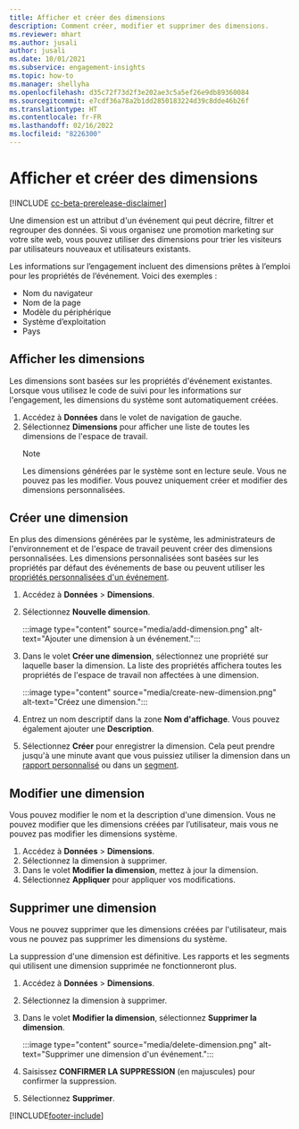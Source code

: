 ```yaml
---
title: Afficher et créer des dimensions
description: Comment créer, modifier et supprimer des dimensions.
ms.reviewer: mhart
ms.author: jusali
author: jusali
ms.date: 10/01/2021
ms.subservice: engagement-insights
ms.topic: how-to
ms.manager: shellyha
ms.openlocfilehash: d35c72f73d2f3e202ae3c5a5ef26e9db89360084
ms.sourcegitcommit: e7cdf36a78a2b1dd2850183224d39c8dde46b26f
ms.translationtype: HT
ms.contentlocale: fr-FR
ms.lasthandoff: 02/16/2022
ms.locfileid: "8226300"
---
```

# <a name="view-and-create-dimensions"></a>Afficher et créer des dimensions

[!INCLUDE [cc-beta-prerelease-disclaimer](includes/cc-beta-prerelease-disclaimer.md)]

Une dimension est un attribut d'un événement qui peut décrire, filtrer et regrouper des données. Si vous organisez une promotion marketing sur votre site web, vous pouvez utiliser des dimensions pour trier les visiteurs par utilisateurs nouveaux et utilisateurs existants.  

Les informations sur l’engagement incluent des dimensions prêtes à l’emploi pour les propriétés de l’événement. Voici des exemples :

- Nom du navigateur
- Nom de la page
- Modèle du périphérique
- Système d’exploitation
- Pays

## <a name="view-dimensions"></a>Afficher les dimensions

Les dimensions sont basées sur les propriétés d'événement existantes. Lorsque vous utilisez le code de suivi pour les informations sur l'engagement, les dimensions du système sont automatiquement créées.

1. Accédez à **Données** dans le volet de navigation de gauche. 
1. Sélectionnez **Dimensions** pour afficher une liste de toutes les dimensions de l'espace de travail. 
   > [!NOTE]
   > Les dimensions générées par le système sont en lecture seule. Vous ne pouvez pas les modifier. Vous pouvez uniquement créer et modifier des dimensions personnalisées.

## <a name="create-a-dimension"></a>Créer une dimension

En plus des dimensions générées par le système, les administrateurs de l'environnement et de l'espace de travail peuvent créer des dimensions personnalisées. Les dimensions personnalisées sont basées sur les propriétés par défaut des événements de base ou peuvent utiliser les [propriétés personnalisées d'un événement](advanced-SDK-implementation.md).

1. Accédez à **Données** > **Dimensions**.
1. Sélectionnez **Nouvelle dimension**.

   :::image type="content" source="media/add-dimension.png" alt-text="Ajouter une dimension à un événement.":::

1. Dans le volet **Créer une dimension**, sélectionnez une propriété sur laquelle baser la dimension. La liste des propriétés affichera toutes les propriétés de l'espace de travail non affectées à une dimension.
   
   :::image type="content" source="media/create-new-dimension.png" alt-text="Créez une dimension.":::
      
3. Entrez un nom descriptif dans la zone **Nom d'affichage**. Vous pouvez également ajouter une **Description**.
4. Sélectionnez **Créer** pour enregistrer la dimension. Cela peut prendre jusqu'à une minute avant que vous puissiez utiliser la dimension dans un [rapport personnalisé](custom-reports.md) ou dans un [segment](segments.md). 

## <a name="edit-a-dimension"></a>Modifier une dimension

Vous pouvez modifier le nom et la description d'une dimension. Vous ne pouvez modifier que les dimensions créées par l’utilisateur, mais vous ne pouvez pas modifier les dimensions système.


1. Accédez à **Données** > **Dimensions**.
1. Sélectionnez la dimension à supprimer.
1. Dans le volet **Modifier la dimension**, mettez à jour la dimension.
1. Sélectionnez **Appliquer** pour appliquer vos modifications.

## <a name="delete-a-dimension"></a>Supprimer une dimension

Vous ne pouvez supprimer que les dimensions créées par l'utilisateur, mais vous ne pouvez pas supprimer les dimensions du système.

La suppression d'une dimension est définitive. Les rapports et les segments qui utilisent une dimension supprimée ne fonctionneront plus. 

1. Accédez à **Données** > **Dimensions**.
1. Sélectionnez la dimension à supprimer.
1. Dans le volet **Modifier la dimension**, sélectionnez **Supprimer la dimension**.

   :::image type="content" source="media/delete-dimension.png" alt-text="Supprimer une dimension d'un événement.":::

1. Saisissez **CONFIRMER LA SUPPRESSION** (en majuscules) pour confirmer la suppression. 
1. Sélectionnez **Supprimer**.

[!INCLUDE[footer-include](../includes/footer-banner.md)]
